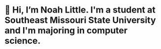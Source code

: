 # 👋 Hi, I’m Noah Little. I'm a student at Southeast Missouri State University and I'm majoring in computer science.

<!---
NoahLittle2001/NoahLittle2001 is a ✨ special ✨ repository because its `README.md` (this file) appears on your GitHub profile.
You can click the Preview link to take a look at your changes.
--->

